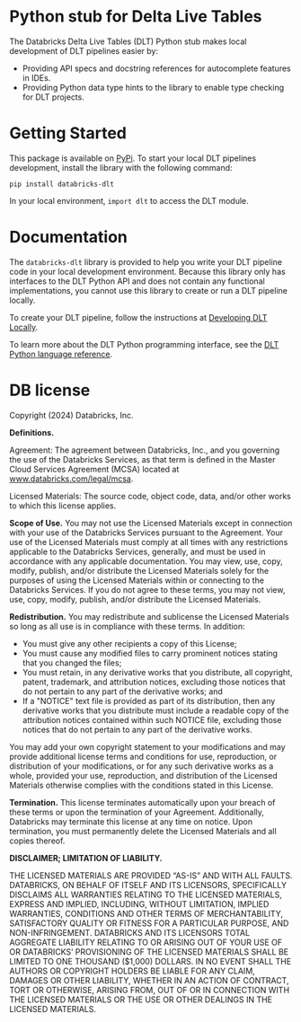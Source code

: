 # Python stub for Delta Live Tables

The Databricks Delta Live Tables (DLT) Python stub makes local development of DLT pipelines easier by:
* Providing API specs and docstring references for autocomplete features in IDEs.
* Providing Python data type hints to the library to enable type checking for DLT projects.

# Getting Started
This package is available on [PyPi](https://pypi.org/project/databricks-dlt/). To start your local DLT pipelines development, 
install the library with the following command: 

```
pip install databricks-dlt
```

In your local environment, `import dlt` to access the DLT module.

# Documentation

The `databricks-dlt` library is provided to help you write your DLT pipeline code in your local development environment. Because this library 
only has interfaces to the DLT Python API and does not contain any functional implementations, you cannot use this library to create or run a DLT pipeline locally. 

To create your DLT pipeline, follow the instructions at [Developing DLT Locally](https://docs.databricks.com/delta-live-tables/develop-locally.html).

To learn more about the DLT Python programming interface, see the [DLT Python language reference]( https://docs.databricks.com/en/delta-live-tables/python-ref.html).
# DB license

Copyright (2024) Databricks, Inc.

**Definitions.**

Agreement: The agreement between Databricks, Inc., and you governing the use of the Databricks Services, as that term is defined in the Master Cloud Services Agreement (MCSA) located at www.databricks.com/legal/mcsa.

Licensed Materials: The source code, object code, data, and/or other works to which this license applies.

**Scope of Use.** You may not use the Licensed Materials except in connection with your use of the Databricks Services pursuant to the Agreement. Your use of the Licensed Materials must comply at all times with any restrictions applicable to the Databricks Services, generally, and must be used in accordance with any applicable documentation. You may view, use, copy, modify, publish, and/or distribute the Licensed Materials solely for the purposes of using the Licensed Materials within or connecting to the Databricks Services. If you do not agree to these terms, you may not view, use, copy, modify, publish, and/or distribute the Licensed Materials.

**Redistribution.** You may redistribute and sublicense the Licensed Materials so long as all use is in compliance with these terms. In addition:

* You must give any other recipients a copy of this License;
* You must cause any modified files to carry prominent notices stating that you changed the files;
* You must retain, in any derivative works that you distribute, all copyright, patent, trademark, and attribution notices, excluding those notices that do not pertain to any part of the derivative works; and
* If a "NOTICE" text file is provided as part of its distribution, then any derivative works that you distribute must include a readable copy of the attribution notices contained within such NOTICE file, excluding those notices that do not pertain to any part of the derivative works.

You may add your own copyright statement to your modifications and may provide additional license terms and conditions for use, reproduction, or distribution of your modifications, or for any such derivative works as a whole, provided your use, reproduction, and distribution of the Licensed Materials otherwise complies with the conditions stated in this License.

**Termination.** This license terminates automatically upon your breach of these terms or upon the termination of your Agreement. Additionally, Databricks may terminate this license at any time on notice. Upon termination, you must permanently delete the Licensed Materials and all copies thereof.

**DISCLAIMER; LIMITATION OF LIABILITY.**

THE LICENSED MATERIALS ARE PROVIDED “AS-IS” AND WITH ALL FAULTS. DATABRICKS, ON BEHALF OF ITSELF AND ITS LICENSORS, SPECIFICALLY DISCLAIMS ALL WARRANTIES RELATING TO THE LICENSED MATERIALS, EXPRESS AND IMPLIED, INCLUDING, WITHOUT LIMITATION, IMPLIED WARRANTIES, CONDITIONS AND OTHER TERMS OF MERCHANTABILITY, SATISFACTORY QUALITY OR FITNESS FOR A PARTICULAR PURPOSE, AND NON-INFRINGEMENT. DATABRICKS AND ITS LICENSORS TOTAL AGGREGATE LIABILITY RELATING TO OR ARISING OUT OF YOUR USE OF OR DATABRICKS’ PROVISIONING OF THE LICENSED MATERIALS SHALL BE LIMITED TO ONE THOUSAND ($1,000) DOLLARS.  IN NO EVENT SHALL THE AUTHORS OR COPYRIGHT HOLDERS BE LIABLE FOR ANY CLAIM, DAMAGES OR OTHER LIABILITY, WHETHER IN AN ACTION OF CONTRACT, TORT OR OTHERWISE, ARISING FROM, OUT OF OR IN CONNECTION WITH THE LICENSED MATERIALS OR THE USE OR OTHER DEALINGS IN THE LICENSED MATERIALS.